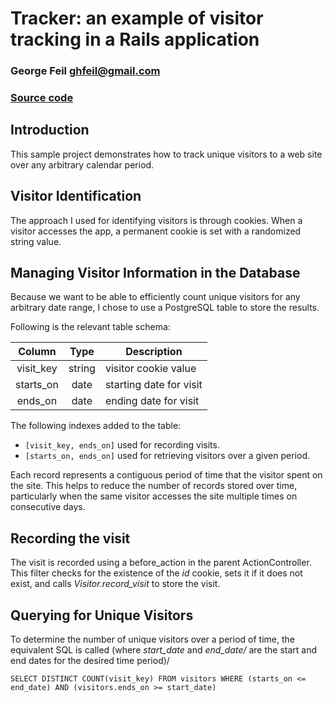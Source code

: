 # Tracker: an example of visitor tracking in a Rails application
### George Feil ghfeil@gmail.com
### [Source code](https://github.com/gfeil/tracker)

## Introduction

This sample project demonstrates how to track unique visitors to a web site over any arbitrary calendar period.

## Visitor Identification 

The approach I used for identifying visitors is through cookies. When a visitor accesses the app, a permanent cookie is set with a randomized string value.

## Managing Visitor Information in the Database

Because we want to be able to efficiently count unique visitors for any arbitrary date range, I chose to use a PostgreSQL table to store the results.

Following is the relevant table schema:

Column    | Type   | Description           
:-------: | :----: | --------------------- 
visit_key | string | visitor cookie value 
starts_on | date   | starting date for visit 
ends_on   | date   | ending date for visit

The following indexes added to the table:

* `[visit_key, ends_on]` used for recording visits.
* `[starts_on, ends_on]` used for retrieving visitors over a given period.

Each record represents a contiguous period of time that the visitor spent on the site. This helps to reduce the number of records stored over time, particularly when the same visitor accesses the site multiple times on consecutive days.

## Recording the visit

The visit is recorded using a before_action in the parent ActionController. This filter checks for the existence of the
_id_ cookie, sets it if it does not exist, and calls _Visitor.record_visit_ to store the visit.


## Querying for Unique Visitors

To determine the number of unique visitors over a period of time, the equivalent SQL is called (where _start_date_ and 
_end_date/_ are the start and end dates for the desired time period)/

```
SELECT DISTINCT COUNT(visit_key) FROM visitors WHERE (starts_on <= end_date) AND (visitors.ends_on >= start_date)
```

